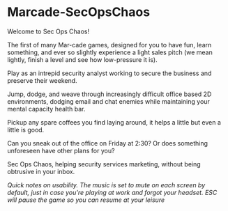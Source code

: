 # Marcade-SecOpsChaos

Welcome to Sec Ops Chaos!

The first of many Mar-cade games, designed for you to have fun, learn something, and ever so slightly experience a light sales pitch (we mean lightly, finish a level and see how low-pressure it is).

Play as an intrepid security analyst working to secure the business and preserve their weekend.

Jump, dodge, and weave through increasingly difficult office based 2D environments, dodging email and chat enemies while maintaining your mental capacity health bar.

Pickup any spare coffees you find laying around, it helps a little but even a little is good.

Can you sneak out of the office on Friday at 2:30? Or does something unforeseen have other plans for you?

Sec Ops Chaos, helping security services marketing, without being obtrusive in your inbox.

*Quick notes on usability. The music is set to mute on each screen by default, just in case you're playing at work and forgot your headset. ESC will pause the game so you can resume at your leisure*
